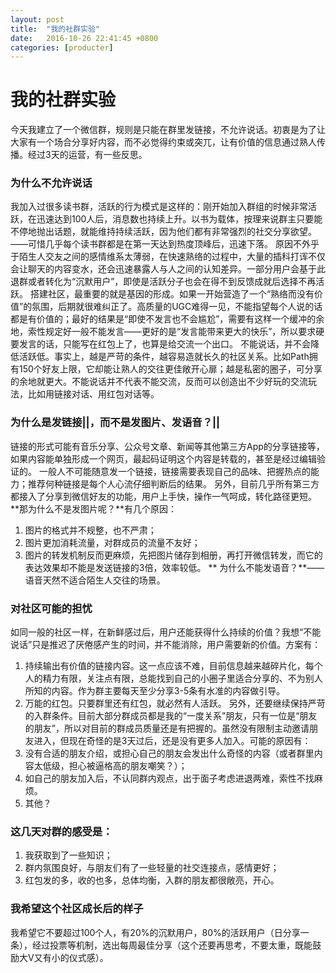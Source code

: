 ```yaml
---
layout: post
title:  "我的社群实验"
date:   2016-10-26 22:41:45 +0800
categories: [producter]
---
```

# 我的社群实验
今天我建立了一个微信群，规则是只能在群里发链接，不允许说话。初衷是为了让大家有一个场合分享好内容，而不必觉得约束或突兀，让有价值的信息通过熟人传播。经过3天的运营，有一些反思。
### 为什么不允许说话
我加入过很多读书群，活跃的行为模式是这样的：刚开始加入群组的时候非常活跃，在迅速达到100人后，消息数也持续上升。以书为载体，按理来说群主只要能不停地抛出话题，就能维持持续活跃，因为他们都有非常强烈的社交分享欲望。——可惜几乎每个读书群都是在第一天达到热度顶峰后，迅速下落。
原因不外乎于陌生人交友之间的感情维系太薄弱，在快速熟络的过程中，大量的插科打诨不仅会让聊天的内容变水，还会迅速暴露人与人之间的认知差异。一部分用户会基于此退群或者转化为“沉默用户”，即使是活跃分子也会在得不到反馈成就后选择不再活跃。
搭建社区，最重要的就是基因的形成。如果一开始营造了一个“熟络而没有价值”的氛围，后期就很难纠正了。高质量的UGC难得一见，不能指望每个人说的话都是有价值的；最好的结果是“即使不发言也不会尴尬”，需要有这样一个缓冲的余地，索性规定好一般不能发言——更好的是“发言能带来更大的快乐”，所以要求硬要发言的话，只能写在红包上了，也算是给交流一个出口。
不能说话，并不会降低活跃低。事实上，越是严苛的条件，越容易造就长久的社区关系。比如Path拥有150个好友上限，它却能让熟人的交往更佳敞开心扉；越是私密的圈子，可分享的余地就更大。不能说话并不代表不能交流，反而可以创造出不少好玩的交流玩法，比如用链接对话、用红包对话等。
### 为什么是发链接||，而不是发图片、发语音？||
链接的形式可能有音乐分享、公众号文章、新闻等其他第三方App的分享链接等，如果内容能单独形成一个网页，最起码证明这个内容是转载的，甚至是经过编辑验证的。
一般人不可能随意发一个链接，链接需要表现自己的品味、把握热点的能力；推荐何种链接是每个人心流仔细判断后的结果。
另外，目前几乎所有第三方都接入了分享到微信好友的功能，用户上手快，操作一气呵成，转化路径更短。
**那为什么不是发图片呢？**有几个原因：
1. 图片的格式并不规整，也不严肃；
2. 图片更加消耗流量，对群成员的流量不友好；
3. 图片的转发机制反而更麻烦，先把图片储存到相册，再打开微信转发，而它的表达效果却不能是发送链接的3倍，效率较低。
** 为什么不能发语音？**——语音天然不适合陌生人交往的场景。
### 对社区可能的担忧
如同一般的社区一样，在新鲜感过后，用户还能获得什么持续的价值？我想“不能说话”只是推迟了厌倦感产生的时间，并不能消除，用户需要新的价值。方案有：
1. 持续输出有价值的链接内容。这一点应该不难，目前信息越来越碎片化，每个人的精力有限，关注点有限，总能找到自己的小圈子里适合分享的、不为别人所知的内容。作为群主要每天至少分享3-5条有水准的内容做引导。
2. 万能的红包。只要群里还有红包，就必然有人活跃。
另外，还要继续保持严苛的入群条件。目前大部分群成员都是我的“一度关系”朋友，只有一位是“朋友的朋友”，所以对目前的群成员质量还是有把握的。虽然没有限制主动邀请朋友进入，但现在奇怪的是3天过后，还是没有更多人加入。可能的原因有：
1. 没有合适的朋友介绍，或担心自己的朋友会发出什么奇怪的内容（或者群里内容太低级，担心被逼格高的朋友嘲笑？）；
2. 如自己的朋友加入后，不认同群内观点，出于面子考虑进退两难，索性不找麻烦。
3. 其他？
### 这几天对群的感受是：
1. 我获取到了一些知识；
2. 群内氛围良好，与朋友们有了一些轻量的社交连接点，感情更好；
3. 红包发的多，收的也多，总体均衡，入群的朋友都很敞亮，开心。
### 我希望这个社区成长后的样子
我希望它不要超过100个人，有20%的沉默用户，80%的活跃用户（日分享一条），经过投票等机制，选出每周最佳分享（这个还要再思考，不要太重，既能鼓励大V又有小的仪式感）。
